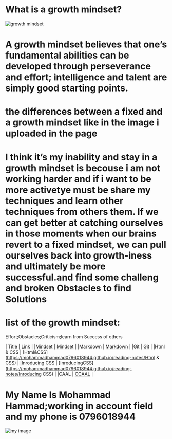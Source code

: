 # What is a growth mindset?

![growth mindset](https://irp-cdn.multiscreensite.com/069d5d93/dms3rep/multi/fixed.png)

# A growth mindset believes that one’s fundamental abilities can be developed through perseverance and effort; intelligence and talent are simply good starting points.
# the differences between a fixed and a growth mindset like in the image i uploaded in the page 
# I think it’s my inability  and stay in  a growth mindset is becouse i am not working harder and  if i want to be more activetye   must be share my techniques and learn other techniques from others  them. If we can get better at catching ourselves in those moments when our brains revert to a fixed mindset, we can pull ourselves back into growth-iness and ultimately be more successful.and find some challeng and broken Obstacles to find Solutions
# list of the growth mindset: 
Effort;Obstacles;Criticism;learn from Success of others





|    Title       |                                 Link                                                          | 
|Mindset	     | [Mindset](https://mohammadhammad0796018944.github.io/reading-notes/Mindset)                   |
|Markdown	     | [Markdown](https://mohammadhammad0796018944.github.io/reading-notes/markdown1)                |
|Git             | [Git](https://mohammadhammad0796018944.github.io/reading-notes/Git)                           |
|Html & CSS      | [Html&CSS](https://mohammadhammad0796018944.github.io/reading-notes/Html & CSS)               |
|Inroducing CSS  | [InroducingCSS](https://mohammadhammad0796018944.github.io/reading-notes/Inroducing CSS)      |
|CAAL            | [CCAAL](https://mohammadhammad0796018944.github.io/reading-notes/CAAL)                        |


# My Name Is Mohammad Hammad;working in account field and my phone is 0796018944
![my image](https://pbs.twimg.com/profile_images/653816883909627904/qzpJ6uxO.jpg)
